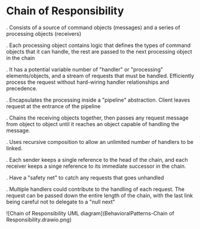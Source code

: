 # Chain of Responsibility

. Consists of a source of command objects (messages) and a series of processing objects (receivers)

. Each processing object contains logic that defines the types of command objects that it can handle, the rest are passed to the next processing object in the chain

. It has a potential variable number of "handler" or "processing" elements/objects, and a stream of requests that must be handled. Efficiently process the request without hard-wiring handler relationships and precedence.

. Encapsulates the processing inside a "pipeline" abstraction. Client leaves request at the entrance of the pipeline 

. Chains the receiving objects together, then passes any request message from object to object until it reaches an object capable of handling the message. 

. Uses recursive composition to allow an unlimited number of handlers to be linked.

. Each sender keeps a single reference to the head of the chain, and each receiver keeps a singe reference to its immediate successor in the chain.

. Have a "safety net" to catch any requests that goes unhandled

. Multiple handlers could contribute to the handling of each request. The request can be passed down the entire length of the chain, with the last link being careful not to delegate to a "null next" 

![Chain of Responsibility UML diagram](BehavioralPatterns-Chain of Responsibility.drawio.png)
